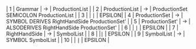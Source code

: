 
| 1 | Grammar | $\rightarrow$ | ProductionList |
| 2 | ProductionList | $\rightarrow$ |  ProductionSet SEMICOLON ProductionList |
| 3 |                | $\mid$ | EPSILON|
| 4 | ProductionSet | $\rightarrow$ | SYMBOL DERIVES RightHandSide ProductionSet' |
| 5 | ProductionSet' | $\rightarrow$ | ALSODERIVES RightHandSide ProductionSet' |
| 6 |              | $\mid$ | EPSILON |
| 7 | RightHandSide  | $\rightarrow$ | SymbolList |
| 8 |                 |$\mid$ | EPSILON |
| 9 | SymbolList     | $\rightarrow$ | SYMBOL SymbolList |
| 10 |                | $\mid$ | EPSILON |
